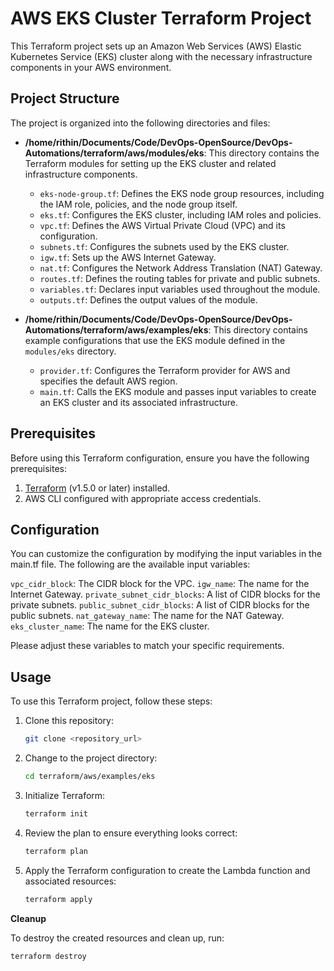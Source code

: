 # AWS EKS Cluster Terraform Project

This Terraform project sets up an Amazon Web Services (AWS) Elastic Kubernetes Service (EKS) cluster along with the necessary infrastructure components in your AWS environment.

## Project Structure

The project is organized into the following directories and files:

- **/home/rithin/Documents/Code/DevOps-OpenSource/DevOps-Automations/terraform/aws/modules/eks**: This directory contains the Terraform modules for setting up the EKS cluster and related infrastructure components.

  - `eks-node-group.tf`: Defines the EKS node group resources, including the IAM role, policies, and the node group itself.
  - `eks.tf`: Configures the EKS cluster, including IAM roles and policies.
  - `vpc.tf`: Defines the AWS Virtual Private Cloud (VPC) and its configuration.
  - `subnets.tf`: Configures the subnets used by the EKS cluster.
  - `igw.tf`: Sets up the AWS Internet Gateway.
  - `nat.tf`: Configures the Network Address Translation (NAT) Gateway.
  - `routes.tf`: Defines the routing tables for private and public subnets.
  - `variables.tf`: Declares input variables used throughout the module.
  - `outputs.tf`: Defines the output values of the module.

- **/home/rithin/Documents/Code/DevOps-OpenSource/DevOps-Automations/terraform/aws/examples/eks**: This directory contains example configurations that use the EKS module defined in the `modules/eks` directory.

  - `provider.tf`: Configures the Terraform provider for AWS and specifies the default AWS region.
  - `main.tf`: Calls the EKS module and passes input variables to create an EKS cluster and its associated infrastructure.

## Prerequisites

Before using this Terraform configuration, ensure you have the following prerequisites:

1. [Terraform](https://www.terraform.io/) (v1.5.0 or later) installed.
2. AWS CLI configured with appropriate access credentials.


## Configuration
You can customize the configuration by modifying the input variables in the main.tf file. The following are the available input variables:

  `vpc_cidr_block`: The CIDR block for the VPC.
  `igw_name`: The name for the Internet Gateway.
  `private_subnet_cidr_blocks`: A list of CIDR blocks for the private subnets.
  `public_subnet_cidr_blocks`: A list of CIDR blocks for the public subnets.
  `nat_gateway_name`: The name for the NAT Gateway.
  `eks_cluster_name`: The name for the EKS cluster.

Please adjust these variables to match your specific requirements.

## Usage

To use this Terraform project, follow these steps:

1. Clone this repository:
   ```bash
   git clone <repository_url>
   ```
2. Change to the project directory:
   ```bash
   cd terraform/aws/examples/eks
   ```
3. Initialize Terraform:
   ```bash
   terraform init
   ```
4. Review the plan to ensure everything looks correct:
   ```bash
   terraform plan
   ```
5. Apply the Terraform configuration to create the Lambda function and associated resources:
   ```bash
   terraform apply

**Cleanup**

To destroy the created resources and clean up, run:

```bash
terraform destroy
```